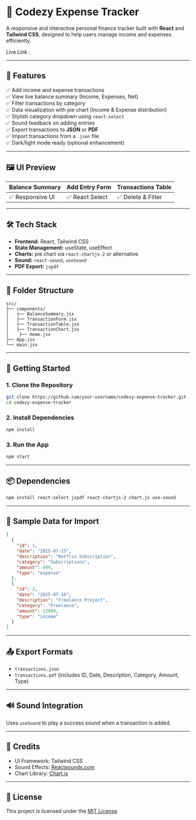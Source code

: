 
# 🧾 Codezy Expense Tracker

A responsive and interactive personal finance tracker built with **React** and **Tailwind CSS**, designed to help users manage income and expenses efficiently.

Live Link : 

---

## 📌 Features

✅ Add income and expense transactions  
✅ View live balance summary (Income, Expenses, Net)  
✅ Filter transactions by category  
✅ Data visualization with pie chart (Income & Expense distribution)  
✅ Stylish category dropdown using `react-select`  
✅ Sound feedback on adding entries  
✅ Export transactions to **JSON** or **PDF**  
✅ Import transactions from a `.json` file  
✅ Dark/light mode ready (optional enhancement)  

---

## 🖼️ UI Preview
| Balance Summary | Add Entry Form | Transactions Table |
|-----------------|----------------|---------------------|
| ✅ Responsive UI | ✅ React Select | ✅ Delete & Filter   |

---

## 🛠️ Tech Stack

- **Frontend:** React, Tailwind CSS  
- **State Management:** useState, useEffect  
- **Charts:** pie chart via `react-chartjs-2` or alternative  
- **Sound:** `react-sound`, `useSound`  
- **PDF Export:** `jspdf`  

---

## 📂 Folder Structure

```
src/
├── components/
│   ├── BalanceSummary.jsx
│   ├── TransactionForm.jsx
│   ├── TransactionTable.jsx
│   ├── TransactionChart.jsx
│    ├── Home.jsx
├── App.jsx
└── main.jsx
```

---

## 🚀 Getting Started

### 1. Clone the Repository
```bash
git clone https://github.com/your-username/codezy-expense-tracker.git
cd codezy-expense-tracker
```

### 2. Install Dependencies
```bash
npm install
```

### 3. Run the App
```bash
npm start
```

---

## 📦 Dependencies

```bash
npm install react-select jspdf react-chartjs-2 chart.js use-sound
```

---

## 🧪 Sample Data for Import
```json
[
  {
    "id": 1,
    "date": "2025-07-15",
    "description": "Netflix Subscription",
    "category": "Subscriptions",
    "amount": 499,
    "type": "expense"
  },
  {
    "id": 2,
    "date": "2025-07-16",
    "description": "Freelance Project",
    "category": "Freelance",
    "amount": 12000,
    "type": "income"
  }
]
```

---

## 📤 Export Formats

- `transactions.json`
- `transactions.pdf` (includes ID, Date, Description, Category, Amount, Type)

---

## 🔊 Sound Integration

Uses `useSound` to play a success sound when a transaction is added.

---

## 🙌 Credits

- UI Framework: Tailwind CSS  
- Sound Effects: [Reactsounds.com](https://www.reactsounds.com)  
- Chart Library: [Chart.js](https://www.chartjs.org/)  

---

## 📜 License

This project is licensed under the [MIT License](LICENSE).
